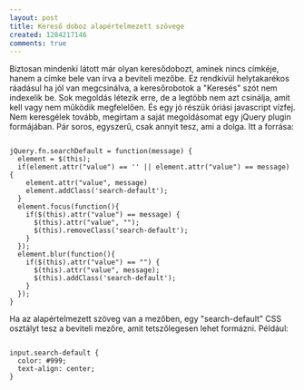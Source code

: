 ```yaml
---
layout: post
title: Kereső doboz alapértelmezett szövege
created: 1284217146
comments: true
---
```

Biztosan mindenki látott már olyan keresődobozt, aminek nincs címkéje, hanem a címke bele van írva a beviteli mezőbe. Ez rendkívül helytakarékos ráadásul ha jól van megcsinálva, a keresőrobotok a "Keresés" szót nem indexelik be. Sok megoldás létezik erre, de a legtöbb nem azt csinálja, amit kell vagy nem működik megfelelően. És egy jó részük óriási javascript vízfej. Nem keresgélek tovább, megírtam a saját megoldásomat egy jQuery plugin formájában. Pár soros, egyszerű, csak annyit tesz, ami a dolga. Itt a forrása:

<code class="javascript">
jQuery.fn.searchDefault = function(message) {
  element = $(this);
  if(element.attr("value") == '' || element.attr("value") == message) {
    element.attr("value", message)
    element.addClass('search-default');
  }
  element.focus(function(){
    if($(this).attr("value") == message) {
      $(this).attr("value", "");
      $(this).removeClass('search-default');
    }
  });
  element.blur(function(){
    if($(this).attr("value") == "") {
      $(this).attr("value", message);
      $(this).addClass('search-default');
    }
  });
}
</code>

Ha az alapértelmezett szöveg van a mezőben, egy "search-default" CSS osztályt tesz a beviteli mezőre, amit tetszőlegesen lehet formázni. Például:

<code class="css">
input.search-default {
  color: #999;
  text-align: center;
}
</code>
